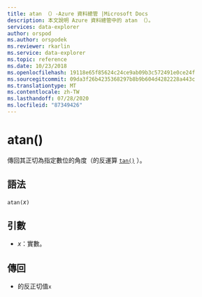 ```yaml
---
title: atan （）-Azure 資料總管 |Microsoft Docs
description: 本文說明 Azure 資料總管中的 atan （）。
services: data-explorer
author: orspod
ms.author: orspodek
ms.reviewer: rkarlin
ms.service: data-explorer
ms.topic: reference
ms.date: 10/23/2018
ms.openlocfilehash: 19118e65f85624c24ce9ab09b3c572491e0ce24f
ms.sourcegitcommit: 09da3f26b4235368297b8b9b604d4282228a443c
ms.translationtype: MT
ms.contentlocale: zh-TW
ms.lasthandoff: 07/28/2020
ms.locfileid: "87349426"
---
```

# <a name="atan"></a>atan()

傳回其正切為指定數位的角度（的反運算 [`tan()`](tanfunction.md) ）。

## <a name="syntax"></a>語法

`atan(`*x*`)`

## <a name="arguments"></a>引數

* *x*：實數。

## <a name="returns"></a>傳回

* 的反正切值`x`